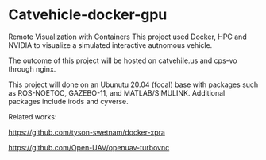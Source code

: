 # Catvehicle-docker-gpu
Remote Visualization with Containers
This project used Docker, HPC and NVIDIA to visualize a simulated interactive autnomous vehicle. 

The outcome of this project will be hosted on catvehile.us and cps-vo through nginx. 

This project will done on an Ubunutu 20.04 (focal) base with packages such as ROS-NOETOC, GAZEBO-11, and MATLAB/SIMULINK. 
  Additional packages include irods and cyverse. 

Related works: 

https://github.com/tyson-swetnam/docker-xpra

https://github.com/Open-UAV/openuav-turbovnc

  
